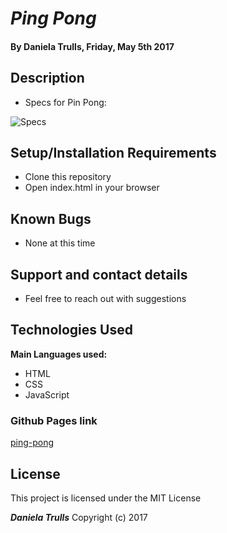 # _Ping Pong_

#### By **Daniela Trulls, Friday, May 5th 2017**

## Description

* Specs for Pin Pong:

![Specs](http://i.imgur.com/kszNke2.png)


## Setup/Installation Requirements

* Clone this repository
* Open index.html in your browser

## Known Bugs

* None at this time

## Support and contact details

* Feel free to reach out with suggestions
## Technologies Used

**Main Languages used:**

* HTML
* CSS
* JavaScript

### Github Pages link
[ping-pong](https://danitlls.github.io/ping-pong-final/)



## License

This project is licensed under the MIT License

**_Daniela Trulls_** Copyright (c) 2017
